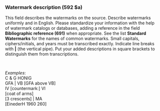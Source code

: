 ### Watermark description (592 $a) 

This field describes the watermarks on the source. Describe watermarks uniformly and in English. Please standardize your information with the help of watermark catalogs or databases, adding a reference in the field **Bibliographic reference (691)** when appropriate. See the list **Standard Watermarks** for the names of common watermarks. Small capitals, ciphers/initials, and years must be transcribed exactly. Indicate line breaks with **|** (the vertical pipe). Put your added descriptions in square brackets to distinguish them from transcriptions.

&nbsp;

_Examples_:  
C & G HONIG  
GFA | VB [GFA above VB]  
IV [countermark:] VI  
[coat of arms]  
[3 crescents] | MA  
[EinederH 1960 260]